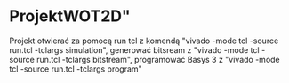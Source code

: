 # ProjektWOT2D"
Projekt otwierać za pomocą run tcl z komendą "vivado -mode tcl -source run.tcl -tclargs simulation", generować bitsream z "vivado -mode tcl -source run.tcl -tclargs bitstream",  programować Basys 3 z "vivado -mode tcl -source run.tcl -tclargs program"
